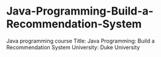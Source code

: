 # Java-Programming-Build-a-Recommendation-System
Java programming course Title: Java Programming: Build a Recommendation System University: Duke University
